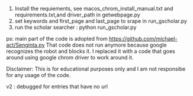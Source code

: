 1. Install the requiements, see macos_chrom_install_manual.txt and requirements.txt,and driver_path in getwebpage.py
2. set keywords and first_page and last_page  to srape in run_gscholar.py
3. run the scholar searcher : python run_gscholar.py

ps: 
main part of the code is adopted from https://github.com/michael-act/Senginta.py
That code does not run anymore because google recognizes the robot and blocks it. 
I replaced it with a code that goes around using google chrom driver to work around it.

Disclaimer: 
This is for educational purposes only and I am not responsibe for any usage of the code.


v2 : 
debugged for entries that have no url